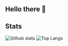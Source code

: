 ## Hello there 👋



<!--
**martinpucik/martinpucik** is a ✨ _special_ ✨ repository because its `README.md` (this file) appears on your GitHub profile.

Here are some ideas to get you started:

- 🔭 I’m currently working on ...
- 🌱 I’m currently learning ...
- 👯 I’m looking to collaborate on ...
- 🤔 I’m looking for help with ...
- 💬 Ask me about ...
- 📫 How to reach me: ...
- 😄 Pronouns: ...
- ⚡ Fun fact: ...
-->


## Stats

![Github stats](https://github-readme-stats.vercel.app/api?username=martinpucik&show_icons=true&count_private=true&hide=stars&theme=dracula) 
![Top Langs](https://github-readme-stats.vercel.app/api/top-langs/?username=martinpucik&layout=compact&hide=css,html,c%2B%2B) 


